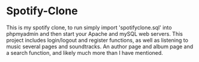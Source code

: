 # Spotify-Clone
This is my spotify clone, to run simply import 'spotifyclone.sql' into phpmyadmin
and then start your Apache and mySQL web servers.
This project includes login/logout and register functions,
as well as listening to music several pages and soundtracks.
An author page and album page and a search function, and likely much more than I have mentioned.
